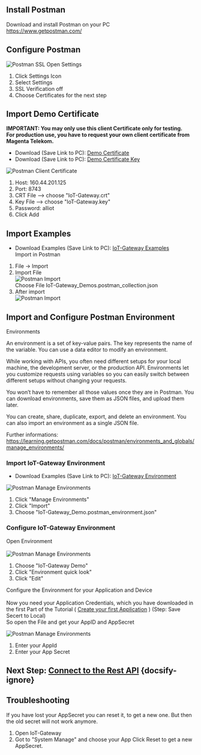 ## Install Postman

Download and install Postman on your PC   
https://www.getpostman.com/

## Configure Postman
![Postman SSL](../images/Postman_settings_ssl.png)
Open Settings  
1. Click Settings Icon
2. Select Settings
3. SSL Verification off 
4. Choose Certificates for the next step
   


## Import Demo Certificate
 
**IMPORTANT: You may only use this client Certificate only for testing.**  
**For production use, you have to request your own client certificate from Magenta Telekom.**

* Download (Save Link to PC): [Demo Certificate](https://github.com/magentabusiness/IoT-Quickstart/raw/master/docs/Application_Enablement/Demo_Client_Certificates/IoT-Gateway.crt)
* Download (Save Link to PC): [Demo Certificate Key](https://github.com/magentabusiness/IoT-Quickstart/raw/master/docs/Application_Enablement/Demo_Client_Certificates/IoT-Gateway.key)



![Postman Client Certificate](../images/Postman_settings_certificate.png)

1. Host: 160.44.201.125
2. Port: 8743
3. CRT File --> choose "IoT-Gateway.crt" 
4. Key File --> choose "IoT-Gateway.key" 
5. Password: alliot
6. Click Add

## Import Examples

* Download Examples (Save Link to PC): 
  [IoT-Gateway Examples](https://github.com/magentabusiness/IoT-Quickstart/raw/master/docs/Application_Enablement/IoT-Gateway_Demos.postman_collection.json)  
Import in Postman
1. File -> Import  
2. Import File  
![Postman Import](../images/Postman_import.png)  
Choose File IoT-Gateway_Demos.postman_collection.json
3. After import   
![Postman Import](../images/Postman_import_ok.png)   

## Import and Configure Postman Environment

Environments

An environment is a set of key-value pairs. The key represents the name of the variable. You can use a data editor to modify an environment.

While working with APIs, you often need different setups for your local machine, the development server, or the production API. Environments let you customize requests using variables so you can easily switch between different setups without changing your requests.

You won’t have to remember all those values once they are in Postman. You can download environments, save them as JSON files, and upload them later.

You can create, share, duplicate, export, and delete an environment. You can also import an environment as a single JSON file. 

Further informations: https://learning.getpostman.com/docs/postman/environments_and_globals/manage_environments/

### Import IoT-Gateway Environment

* Download Examples (Save Link to PC):
  [IoT-Gateway Environment](https://github.com/magentabusiness/IoT-Quickstart/raw/master/docs/Application_Enablement/IoT-Gateway_Demo.postman_environment.json)  

![Postman Manage Environments](../images/Postman_manage_environment.png)
1. Click "Manage Environments"
2. Click "Import"
3. Choose "IoT-Gateway_Demo.postman_environment.json"

### Configure IoT-Gateway Environment

Open Environment<br>   
![Postman Manage Environments](../images/Postman_environment.png)
1. Choose "IoT-Gateway Demo" 
2. Click "Environment quick look"
3. Click "Edit"

Configure the Environment for your Application and Device<br>   
Now you need your Application Credentials, which you have downloaded in the first Part of the Tutorial ( [Create your first Application](../01&#32;Create&#32;first&#32;Application.md) )  (Step: Save Secert to Local)  
So open the File and get your AppID and AppSecret

![Postman Manage Environments](../images/Postman_environment_edit.png)
1. Enter your AppId
2. Enter your App Secret

## Next Step: [Connect to the Rest API](./Application_Enablement/06_Connect_to_REST_API.md) {docsify-ignore}


## Troubleshooting

If you have lost your AppSecret you can reset it, to get a new one. 
But then the old secret will not work anymore.
1. Open IoT-Gateway
2. Got to "System Manage" and choose your App
Click Reset to get a new AppSecret.





 
  
